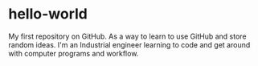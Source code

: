 # hello-world
My first repository on GitHub. As a way to learn to use GitHub and store random ideas.
I'm an Industrial engineer learning to code and get around with computer programs and workflow.
